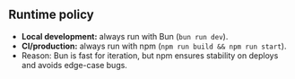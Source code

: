## Runtime policy

- **Local development:** always run with Bun (`bun run dev`).
- **CI/production:** always run with npm (`npm run build && npm run start`).
- Reason: Bun is fast for iteration, but npm ensures stability on deploys and avoids edge-case bugs.
